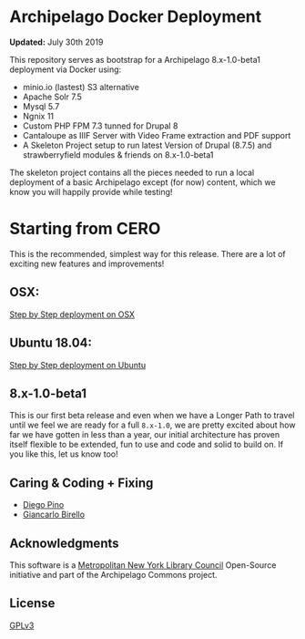 # Archipelago Docker Deployment

**Updated:** July 30th 2019

This repository serves as bootstrap for a Archipelago 8.x-1.0-beta1 deployment via Docker using: 
- minio.io (lastest) S3 alternative
- Apache Solr 7.5
- Mysql 5.7
- Ngnix 11
- Custom PHP FPM 7.3 tunned for Drupal 8
- Cantaloupe as IIIF Server with Video Frame extraction and PDF support
- A Skeleton Project setup to run latest Version of Drupal (8.7.5) and strawberryfield modules & friends on 8.x-1.0-beta1

The skeleton project contains all the pieces needed to run a local deployment of a basic Archipelago except (for now) content, which we know you will happily provide while testing!

# Starting from CERO

This is the recommended, simplest way for this release. There are a lot of exciting new features and improvements! 

## OSX: 

[Step by Step deployment on OSX](docs/osx.md)

## Ubuntu 18.04: 

[Step by Step deployment on Ubuntu](docs/ubuntu.md)

## 8.x-1.0-beta1

This is our first beta release and even when we have a Longer Path to travel until we feel we are ready for a full `8.x-1.0`, we are pretty excited about how far we have gotten in less than a year, our initial architecture has proven itself flexible to be extended, fun to use and code and solid to build on. If you like this, let us know too!

## Caring & Coding + Fixing

* [Diego Pino](https://github.com/DiegoPino)
* [Giancarlo Birello](https://github.com/giancarlobi)

## Acknowledgments

This software is a [Metropolitan New York Library Council](metro.org) Open-Source initiative and part of the Archipelago Commons project.

## License

[GPLv3](http://www.gnu.org/licenses/gpl-3.0.txt)
